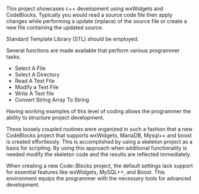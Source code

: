 This project showcases c++ development using wxWidgets and CodeBlocks.
Typically you would read a source code file then apply changes while performing a update (inplace) of the source file or create a new file containing the updated source.

Standard Template Library (STL) should be employed.

Several functions are made available that perform various programmer tasks.
<ul>
  <li>Select A File</li>
  <li>Select A Directory</li>
  <li>Read A Text File</li>
  <li>Modify a Text File</li>
  <li>Write A Text file</li>
  <li>Convert String Array To String</li>
</ul>

Having working examples of this level of coding allows the programmer the ability to structure project development.

These loosely coupled routines were organized in such a fashion that a new CodeBlocks project that supports wxWidgets, MariaDB, Mysql++ and boost is created effortlessly.  This is accomplished by using a skeleton project as a basis for scripting.  By using this approach when additional functionality is needed modify the skeleton code and the results are reflected immediately.

When creating a new Code::Blocks project, the default settings lack support for essential features like wxWidgets, MySQL++, and Boost. This environment equips the programmer with the necessary tools for advanced development.
